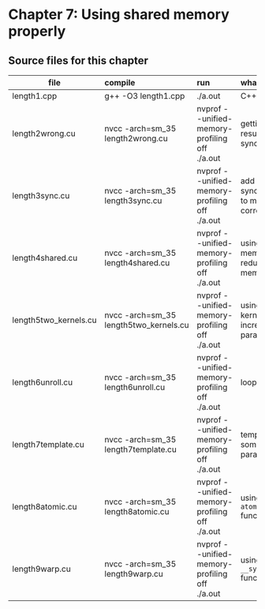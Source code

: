 # Chapter 7: Using shared memory properly

## Source files for this chapter

| file   |      compile      |  run |  what to learn |
|----------|:-------------|:----------------------------|:---------------------------------------------------|
| length1.cpp |  g++ -O3 length1.cpp | ./a.out | C++ base code |
| length2wrong.cu |  nvcc -arch=sm_35 length2wrong.cu | nvprof --unified-memory-profiling off ./a.out | getting wrong results without synchronization |
| length3sync.cu |  nvcc -arch=sm_35 length3sync.cu | nvprof --unified-memory-profiling off ./a.out | add synchronization to make it correct|
| length4shared.cu |  nvcc -arch=sm_35 length4shared.cu | nvprof --unified-memory-profiling off ./a.out | using shared memory to reducing global memory access|
| length5two_kernels.cu |  nvcc -arch=sm_35 length5two_kernels.cu | nvprof --unified-memory-profiling off ./a.out | using two kernels  to increase the parallelism |
| length6unroll.cu |  nvcc -arch=sm_35 length6unroll.cu | nvprof --unified-memory-profiling off ./a.out | loop unrolling |
| length7template.cu |  nvcc -arch=sm_35 length7template.cu | nvprof --unified-memory-profiling off ./a.out | templating some parameters |
| length8atomic.cu |  nvcc -arch=sm_35 length8atomic.cu | nvprof --unified-memory-profiling off ./a.out | using the `atomicAdd()` function |
| length9warp.cu |  nvcc -arch=sm_35 length9warp.cu | nvprof --unified-memory-profiling off ./a.out | using the `__syncwarp()` function|

